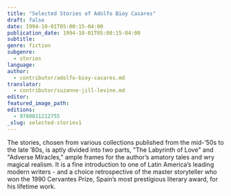 ```yaml
---
title: "Selected Stories of Adolfo Bioy Casares"
draft: false
date: 1994-10-01T05:00:15-04:00
publication_date: 1994-10-01T05:00:15-04:00
subtitle:
genre: fiction
subgenre:
  - stories
language:
author:
  - contributor/adolfo-bioy-casares.md
translator:
  - contributor/suzanne-jill-levine.md
editor:
featured_image_path:
editions:
  - 9780811212755
_slug: selected-stories1
---
```


The stories, chosen from various collections published from the mid-’50s to the late ’80s, is aptly divided into two parts, "The Labyrinth of Love" and "Adverse Miracles," ample frames for the author’s amatory tales and wry magical realism. It is a fine introduction to one of Latin America’s leading modern writers - and a choice retrospective of the master storyteller who won the 1990 Cervantes Prize, Spain’s most prestigious literary award, for his lifetime work.

